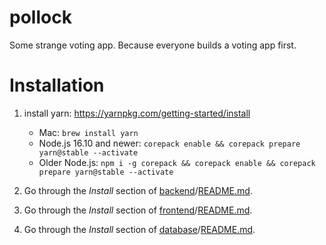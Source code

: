 # pollock
Some strange voting app. Because everyone builds a voting app first.

# Installation
1. install yarn: https://yarnpkg.com/getting-started/install
   - Mac: `brew install yarn`
   - Node.js 16.10 and newer: `corepack enable && corepack prepare yarn@stable --activate`
   - Older Node.js: `npm i -g corepack && corepack enable && corepack prepare yarn@stable --activate`

2. Go through the *Install* section of [backend](backend)/[README.md](backend/README.md#install).
3. Go through the *Install* section of [frontend](frontend)/[README.md](frontend/README.md#install).
4. Go through the *Install* section of [database](database)/[README.md](database/README.md#install).

